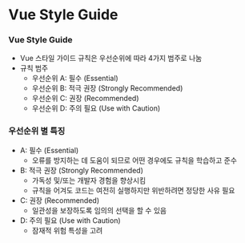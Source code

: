 # Vue Style Guide

### Vue Style Guide

- Vue 스타일 가이드 규칙은 우선순위에 따라 4가지 범주로 나눔
- 규칙 범주
    - 우선순위 A: 필수 (Essential)
    - 우선순위 B: 적극 권장 (Strongly Recommended)
    - 우선순위 C: 권장 (Recommended)
    - 우선순위 D: 주의 필요 (Use with Caution)

### 우선순위 별 특징

- A: 필수 (Essential)
    - 오류를 방지하는 데 도움이 되므로 어떤 경우에도 규칙을 학습하고 준수
- B: 적극 권장 (Strongly Recommended)
    - 가독성 및/또는 개발자 경험을 향상시킴
    - 규칙을 어겨도 코드는 여전히 실행하지만 위반하려면 정당한 사유 필요
- C: 권장 (Recommended)
    - 일관성을 보장하도록 임의의 선택을 할 수 있음
- D: 주의 필요 (Use with Caution)
    - 잠재적 위험 특성을 고려